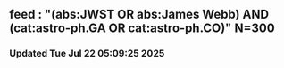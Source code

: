 ## feed : "(abs:JWST OR abs:James Webb) AND (cat:astro-ph.GA OR cat:astro-ph.CO)" N=300
### Updated Tue Jul 22 05:09:25 2025

